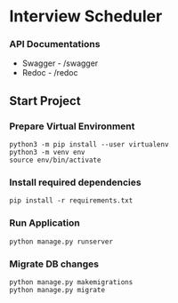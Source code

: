 # Interview Scheduler

### API Documentations

* Swagger - /swagger
* Redoc - /redoc

## Start Project

### Prepare Virtual Environment

```
python3 -m pip install --user virtualenv 
python3 -m venv env
source env/bin/activate
```

### Install required dependencies

``pip install -r requirements.txt``

### Run Application

``python manage.py runserver``

### Migrate DB changes

```
python manage.py makemigrations
python manage.py migrate
```

